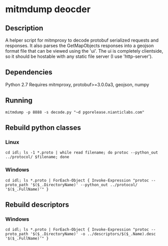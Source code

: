 
# mitmdump deocder

## Description

A helper script for mitmproxy to decode protobuf serialized requests and responses.
It also parses the GetMapObjects responses into a geojson format file that can be viewed using the 'ui'.  The ui is completely clientside, so it should be hostable with any static file server (I use 'http-server').

## Dependencies
Python 2.7
Requires mitmproxy, protobuf>=3.0.0a3, geojson, numpy


## Running

`mitmdump -p 8888 -s decode.py "~d pgorelease.nianticlabs.com"`


## Rebuild python classes

### Linux

```
cd idl; ls -1 *.proto | while read filename; do protoc --python_out ../protocol/ $filename; done
```

### Windows

```
cd idl; ls *.proto | ForEach-Object { Invoke-Expression "protoc --proto_path '$($_.DirectoryName)' --python_out ../protocol/ '$($_.FullName)'" }
```


## Rebuild descriptors

### Windows

```
cd idl; ls *.proto | ForEach-Object { Invoke-Expression "protoc --proto_path '$($_.DirectoryName)' -o ../descriptors/$($_.Name).desc '$($_.FullName)'" }
```
